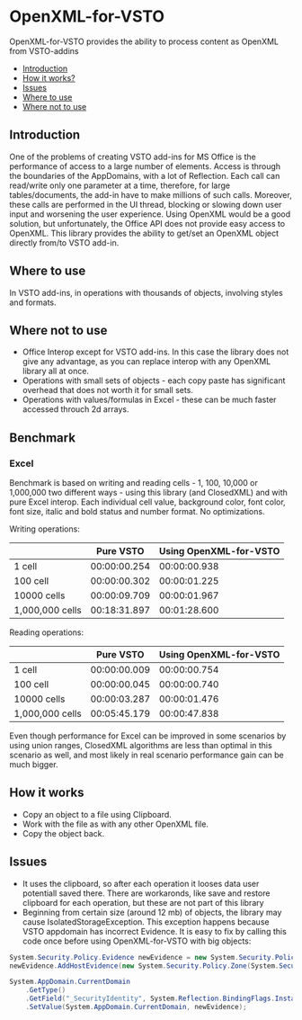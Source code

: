 # OpenXML-for-VSTO
OpenXML-for-VSTO provides the ability to process content as OpenXML from VSTO-addins

* [Introduction](#introduction)
* [How it works?](#How-it-works)
* [Issues](#Issues)
* [Where to use](#Where-to-se)
* [Where not to use](#Where-not-to-use)

## Introduction
One of the problems of creating VSTO add-ins for MS Office is the performance of access to a large number of elements. Access is through the boundaries of the AppDomains, with a lot of Reflection. Each call can read/write only one parameter at a time, therefore, for large tables/documents, the add-in have to make millions of such calls. Moreover, these calls are performed in the UI thread, blocking or slowing down user input and worsening the user experience.
Using OpenXML would be a good solution, but unfortunately, the Office API does not provide easy access to OpenXML.
This library provides the ability to get/set an OpenXML object directly from/to VSTO add-in.

## Where to use
In VSTO add-ins, in operations with thousands of objects, involving styles and formats.

## Where not to use
* Office Interop except for VSTO add-ins. In this case the library does not give any advantage, as you can replace interop with any OpenXML library all at once.
* Operations with small sets of objects - each copy paste has significant overhead that does not worth it for small sets.
* Operations with values/formulas in Excel - these can be much faster accessed throuch 2d arrays.

## Benchmark
### Excel
Benchmark is based on writing and reading cells - 1, 100, 10,000 or 1,000,000 two different ways - using this library (and ClosedXML) and with pure Excel interop. Each individual cell value, background color, font color, font size, italic and bold status and number format. No optimizations.

Writing operations:

|                 | Pure VSTO  | Using OpenXML-for-VSTO |
|-----------------|------------|------------------------|
| 1 cell          |00:00:00.254|    00:00:00.938        |
| 100 cell        |00:00:00.302|    00:00:01.225        |
| 10000 cells     |00:00:09.709|    00:00:01.967        |
| 1,000,000 cells |00:18:31.897|    00:01:28.600        |

Reading operations:

|                 | Pure VSTO  | Using OpenXML-for-VSTO |
|-----------------|------------|------------------------|
| 1 cell          |00:00:00.009|    00:00:00.754        |
| 100 cell        |00:00:00.045|    00:00:00.740        |
| 10000 cells     |00:00:03.287|    00:00:01.476        |
| 1,000,000 cells |00:05:45.179|    00:00:47.838        |

Even though performance for Excel can be improved in some scenarios by using union ranges, ClosedXML algorithms are less than optimal in this scenario as well, and most likely in real scenario performance gain can be much bigger.

## How it works
* Copy an object to a file using Clipboard.
* Work with the file as with any other OpenXML file.
* Copy the object back.

## Issues
* It uses the clipboard, so after each operation it looses data user potentiall saved there. There are workaronds, like save and restore clipboard for each operation, but these are not part of this library
* Beginning from certain size (around 12 mb) of objects, the library may cause IsolatedStorageException. This exception happens because VSTO appdomain has incorrect Evidence. It is easy to fix by calling this code once before using OpenXML-for-VSTO with big objects:
```c#
System.Security.Policy.Evidence newEvidence = new System.Security.Policy.Evidence();
newEvidence.AddHostEvidence(new System.Security.Policy.Zone(System.Security.SecurityZone.MyComputer));

System.AppDomain.CurrentDomain
    .GetType()
    .GetField("_SecurityIdentity", System.Reflection.BindingFlags.Instance | System.Reflection.BindingFlags.NonPublic)?
    .SetValue(System.AppDomain.CurrentDomain, newEvidence);
```
